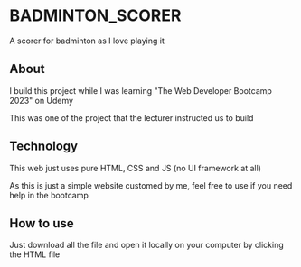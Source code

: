 # BADMINTON_SCORER
A scorer for badminton as I love playing it
## About
I build this project while I was learning "The Web Developer Bootcamp 2023" on Udemy

This was one of the project that the lecturer instructed us to build

## Technology
This web just uses pure HTML, CSS and JS (no UI framework at all)

As this is just a simple website customed by me, feel free to use if you need help in the bootcamp

## How to use
Just download all the file and open it locally on your computer by clicking the HTML file
